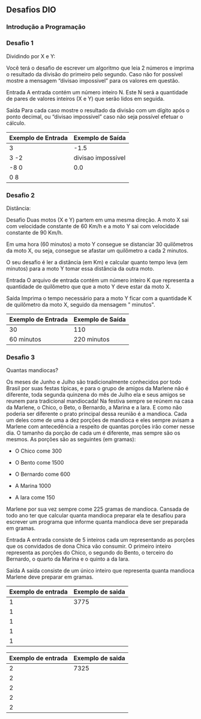 ## Desafios DIO

### Introdução a Programação

### Desafio 1

Dividindo por X e Y:

Você terá o desafio de escrever um algoritmo que leia 2 números e imprima o resultado da divisão do primeiro pelo segundo. Caso não for possível mostre a mensagem “divisao impossivel” para os valores em questão.

Entrada
A entrada contém um número inteiro N. Este N será a quantidade de pares de valores inteiros (X e Y) que serão lidos em seguida.

Saída
Para cada caso mostre o resultado da divisão com um dígito após o ponto decimal, ou “divisao impossivel” caso não seja possível efetuar o cálculo.

Exemplo de Entrada  | Exemplo de Saída
------------- | -------------
3  | -1.5
3 -2  | divisao impossivel
-8 0	|	0.0
0 8 |

### Desafio 2

Distância:

Desafio
Duas motos (X e Y) partem em uma mesma direção. A moto X sai com velocidade constante de 60 Km/h e a moto Y sai com velocidade constante de 90 Km/h.

Em uma hora (60 minutos) a moto Y consegue se distanciar 30 quilômetros da moto X, ou seja, consegue se afastar um quilômetro a cada 2 minutos.

O seu desafio é ler a distância (em Km) e calcular quanto tempo leva (em minutos) para a moto Y tomar essa distância da outra moto.

Entrada
O arquivo de entrada contém um número inteiro K que representa a quantidade de quilômetro que que a moto Y deve estar da moto X.

Saída
Imprima o tempo necessário para a moto Y ficar com a quantidade K de quilômetro da moto X, seguido da mensagem " minutos".

Exemplo de Entrada  | Exemplo de Saída
------------- | -------------
30  | 110
60 minutos  | 220 minutos


### Desafio 3

Quantas mandiocas?

Os meses de Junho e Julho são tradicionalmente conhecidos por todo Brasil por suas festas típicas, e para o grupo de amigos da Marlene não é diferente, toda segunda quinzena do mês de Julho ela e seus amigos se reunem para tradicional mandiocada! Na festiva sempre se reúnem na casa da Marlene, o Chico, o Beto, o Bernardo, a Marina e a Iara. E como não poderia ser diferente o prato principal dessa reunião é a mandioca. Cada um deles come de uma a dez porções de mandioca e eles sempre avisam a Marlene com antecedência a respeito de quantas porções irão comer nesse dia. O tamanho da porção de cada um é diferente, mas sempre são os mesmos. As porções são as seguintes (em gramas):

- O Chico come 300

- O Bento come 1500

- O Bernardo come 600

- A Marina 1000

- A Iara come 150

Marlene por sua vez sempre come 225 gramas de mandioca. Cansada de todo ano ter que calcular quanta mandioca preparar ela te desafiou para escrever um programa que informe quanta mandioca deve ser preparada em gramas.

Entrada
A entrada consiste de 5 inteiros cada um representando as porções que os convidados de dona Chica vão consumir. O primeiro inteiro representa as porções do Chico, o segundo do Bento, o terceiro do Bernardo, o quarto da Marina e o quinto a da Iara.

Saída
A saída consiste de um único inteiro que representa quanta mandioca Marlene deve preparar em gramas.

Exemplo de entrada  | Exemplo de saida
------------- 			| -------------
1 									| 3775
1 									| 
1 									|
1 									|
1 									|


Exemplo de entrada  | Exemplo de saida
------------- 			| -------------
2 									| 7325
2 									| 
2 									|
2 									|
2 									|